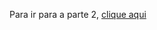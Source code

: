 Para ir para a parte 2, [clique aqui](https://www.tinkercad.com/things/47e8BnMeeov-arduino-ponderada-01-parte-02/editel?returnTo=https%3A%2F%2Fwww.tinkercad.com%2Fdashboard%2Fdesigns%2Fcircuits&sharecode=xMwQM4Or4RUrgSFtedhvtV1SiGLxZI_e7r6639hMliw)